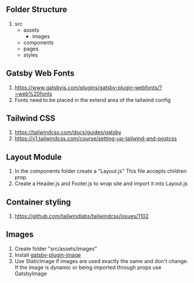 ## Folder Structure

1.  src
    - assets
      - images
    - components
    - pages
    - styles

## Gatsby Web Fonts

1.  https://www.gatsbyjs.com/plugins/gatsby-plugin-webfonts/?=web%20fonts
2.  Fonts need to be placed in the extend area of the tailwind config

## Tailwind CSS

1.  https://tailwindcss.com/docs/guides/gatsby
2.  https://v1.tailwindcss.com/course/setting-up-tailwind-and-postcss

## Layout Module

1.  In the components folder create a "Layout.js" This file accepts children prop.
2.  Create a Header.js and Footer.js to wrap site and import it into Layout.js

## Container styling

1.  https://github.com/tailwindlabs/tailwindcss/issues/1102

## Images

1.  Create folder "src/assets/images"
2.  Install [gatsby-plugin-image](https://www.gatsbyjs.com/plugins/gatsby-plugin-image)
3.  Use StaticImage if images are used exactly the same and don't change. If the image is dynamic or being imported through props use GatsbyImage
